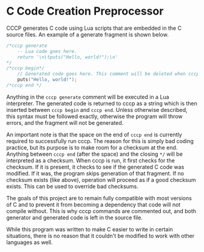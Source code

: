 # C Code Creation Preprocessor

CCCP generates C code using Lua scripts that are embedded in the C source files. An example of a generate fragment is shown below.

```c
/*cccp generate
    -- Lua code goes here.
    return '\n\tputs("Hello, world!");\n'
*/
/*cccp begin*/
    // Generated code goes here. This comment will be deleted when cccp is run.
    puts("Hello, world!");
/*cccp end */
```

Anything in the `cccp generate` comment will be executed in a Lua interpreter. The generated code is returned to cccp as a string which is then inserted between `cccp begin` and `cccp end`. Unless otherwise described, this syntax must be followed exactly, otherwise the program will throw errors, and the fragment will not be generated.

An important note is that the space on the end of `cccp end` is currently required to successfully run cccp. The reason for this is simply bad coding practice, but its purpose is to make room for a checksum at the end. Anything between `cccp end` (after the space) and the closing `*/` will be interpreted as a checksum. When cccp is run, it first checks for the checksum. If it is present, it checks to see if the generated C code was modified. If it was, the program skips generation of that fragment. If no checksum exists (like above), operation will proceed as if a good checksum exists. This can be used to override bad checksums.

The goals of this project are to remain fully compatible with most versions of C and to prevent it from becoming a dependency that code will not compile without. This is why cccp commands are commented out, and both generator and generated code is left in the source file.

While this program was written to make C easier to write in certain situations, there is no reason that it couldn't be modified to work with other languages as well.
